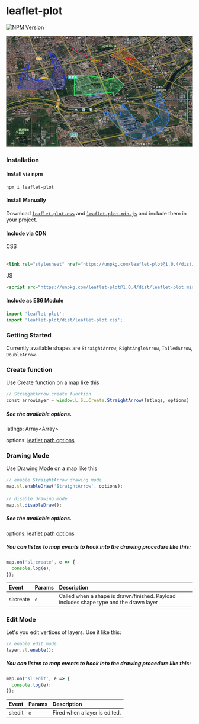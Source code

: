 # leaflet-plot

[![NPM Version][npm-image]][npm-url]

![](MDbackground.png)

### Installation

#### Install via npm

```
npm i leaflet-plot
```

#### Install Manually

Download
[`leaflet-plot.css`](https://unpkg.com/leaflet-plot@1.0.4/dist/leaflet-plot.css) and
[`leaflet-plot.min.js`](https://unpkg.com/leaflet-plot@1.0.4/dist/leaflet-plot.min.js)
and include them in your project.

#### Include via CDN

CSS

<!-- prettier-ignore -->
```html

<link rel="stylesheet" href="https://unpkg.com/leaflet-plot@1.0.4/dist/leaflet-plot.css" />
```

JS

```html
<script src="https://unpkg.com/leaflet-plot@1.0.4/dist/leaflet-plot.min.js"></script>
```

#### Include as ES6 Module

```js
import 'leaflet-plot';
import 'leaflet-plot/dist/leaflet-plot.css';
```

### Getting Started

Currently available shapes are `StraightArrow`, `RightAngleArrow`, `TailedArrow`, `DoubleArrow`.


### Create function

Use Create function on a map like this
```js
// StraightArrow create function
const arrowLayer = window.L.SL.Create.StraightArrow(latlngs, options)

```
##### See the available options.
latlngs: Array<Array<string>>

options: [leaflet path options](https://leafletjs.com/reference-1.4.0.html#path)

### Drawing Mode

Use Drawing Mode on a map like this

```js
// enable StraightArrow drawing mode
map.sl.enableDraw('StraightArrow', options);

// disable drawing mode
map.sl.disableDraw();
```
##### See the available options.

options: [leaflet path options](https://leafletjs.com/reference-1.4.0.html#path)

##### You can listen to map events to hook into the drawing procedure like this:

```js
map.on('sl:create', e => {
  console.log(e);
});
```

| Event        | Params | Description                                                                            |
| :----------- | :----- | :------------------------------------------------------------------------------------- |
| sl:create    | `e`    | Called when a shape is drawn/finished. Payload includes shape type and the drawn layer |

### Edit Mode

Let's you edit vertices of layers. Use it like this:

```js
// enable edit mode
layer.sl.enable();
```

##### You can listen to map events to hook into the drawing procedure like this:

```js
map.on('sl:edit', e => {
  console.log(e);
});
```

| Event        | Params | Description                                                                            |
| :----------- | :----- | :------------------------------------------------------------------------------------- |
| sl:edit            | `e`    | Fired when a layer is edited.                                                                        |

<!-- Markdown link & img dfn's -->
[npm-image]: https://img.shields.io/npm/v/leaflet-plot
[npm-url]: https://www.npmjs.com/package/leaflet-plot